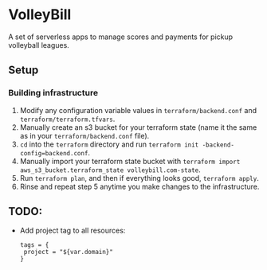 # VolleyBill

A set of serverless apps to manage scores and payments for pickup volleyball leagues.

## Setup
### Building infrastructure
1. Modify any configuration variable values in `terraform/backend.conf` and `terraform/terraform.tfvars`.
2. Manually create an s3 bucket for your terraform state (name it the same as in your `terraform/backend.conf` file).
3. `cd` into the `terraform` directory and run `terraform init -backend-config=backend.conf`.
4. Manually import your terraform state bucket with `terraform import aws_s3_bucket.terraform_state volleybill.com-state`.
5. Run `terraform plan`, and then if everything looks good, `terraform apply`.
6. Rinse and repeat step 5 anytime you make changes to the infrastructure.


## TODO:
 - Add project tag to all resources:
   ```
   tags = {
    project = "${var.domain}"
   }
   ```